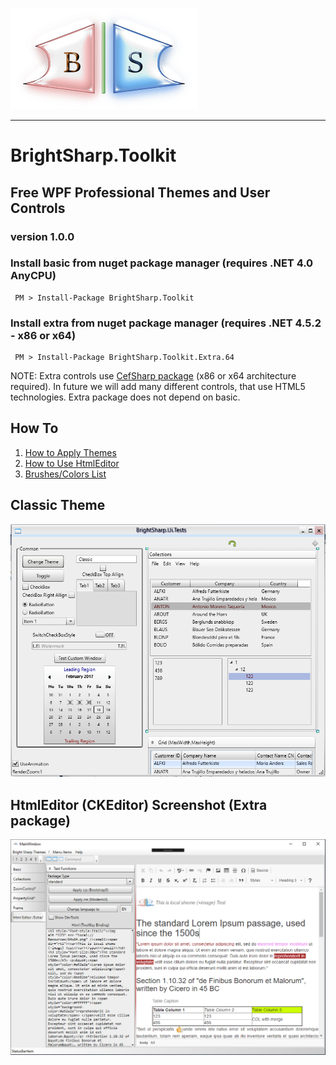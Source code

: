![NuGet logo](https://github.com/VitalickS/BrightSharp.Toolkit/blob/master/docs/logo.png)

------------------------

# BrightSharp.Toolkit
## Free WPF Professional Themes and User Controls

### version 1.0.0


### Install **basic** from nuget package manager (requires .NET 4.0 AnyCPU)
```batch
 PM > Install-Package BrightSharp.Toolkit
```

### Install **extra** from nuget package manager (requires .NET 4.5.2 - x86 or x64)
```batch
 PM > Install-Package BrightSharp.Toolkit.Extra.64
```
NOTE: Extra controls use [CefSharp package](https://github.com/cefsharp/CefSharp) (x86 or x64 architecture required). 
In future we will add many different controls, that use HTML5 technologies. Extra package does not depend on basic.

## How To

1. [How to Apply Themes](docs/help/apply-themes.md)
2. [How to Use HtmlEditor](docs/help/htmleditor.md)
3. [Brushes/Colors List](docs/help/brushes.md)

## Classic Theme
![classic-theme](docs/classic-theme.png)


## HtmlEditor (CKEditor) Screenshot (Extra package)
![CKEditor](docs/htmleditor.png)

